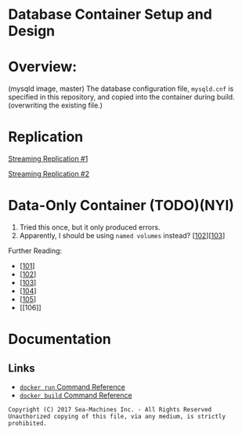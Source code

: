 Database Container Setup and Design
====

# Overview:

(mysqld image, master)
The database configuration file, `mysqld.cnf` is specified in this repository,
and copied into the container during build.  (overwriting the existing file.)


# Replication

[ Streaming Replication #1 ]( https://www.digitalocean.com/community/tutorials/how-to-set-up-master-slave-replication-on-postgresql-on-an-ubuntu-12-04-vps )

[ Streaming Replication #2 ]( https://severalnines.com/blog/become-postgresql-dba-how-setup-streaming-replication-high-availability )


# Data-Only Container (TODO)(NYI)

1. Tried this once, but it only produced errors.  
2. Apparently, I should be using `named volumes` instead? [[102]][[103]]

Further Reading:
- [[101]]
- [[102]]
- [[103]]
- [[104]]
- [[105]]
- [[106]]


# Documentation

Links
----
- [`docker run` Command Reference](1)
- [`docker build` Command Reference](2)


`
Copyright (C) 2017 Sea-Machines Inc. - All Rights Reserved
Unauthorized copying of this file, via any medium, is strictly prohibited.
`

[1]: https://docs.docker.com/engine/reference/run/
[2]: https://docs.docker.com/engine/reference/builder/


[101]: https://docs.docker.com/engine/tutorials/dockervolumes/
[102]: https://docs.docker.com/engine/reference/commandline/volume_create/
[103]: http://blog.arungupta.me/docker-mysql-persistence/
[104]:https://stackoverflow.com/questions/18496940/how-to-deal-with-persistent-storage-e-g-databases-in-docker
[105]:https://stackoverflow.com/questions/23544282/what-is-the-best-way-to-manage-permissions-for-docker-shared-volumes

